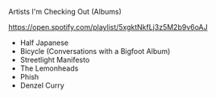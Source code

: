 

Artists I'm Checking Out (Albums)

https://open.spotify.com/playlist/5xgktNkfLj3z5M2b9v6oAJ

- Half Japanese
- Bicycle (Conversations with a Bigfoot Album)
- Streetlight Manifesto
- The Lemonheads
- Phish
- Denzel Curry